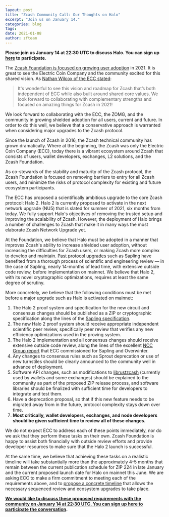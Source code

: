 ```yaml
---
layout: post
title: "Zcash Community Call: Our Thoughts on Halo"
excerpt: "Join us on January 14."
categories: blog
Tags: 
date: 2021-01-08
author: zfteam
---
```


**Please join us January 14 at 22:30 UTC to discuss Halo. You can sign up [here](https://docs.google.com/forms/d/1ESj4pz3ZvaH9nHbxZOygKXZS8-Gf8hXkwseODef8Vsg/edit#responses) to participate**.

The [Zcash Foundation is focused on growing user adoption](https://www.zfnd.org/blog/the-zcash-foundation-would-like-to-grow-user-adoption/) in 2021. It is great to see the Electric Coin Company and the community excited for this shared vision. As [Nathan Wilcox of the ECC stated](https://twitter.com/least_nathan/status/1337162728562065408):

> It's wonderful to see this vision and roadmap for Zcash that’s both independent of ECC while also built around shared core values. We look forward to collaborating with complementary strengths and focused on amazing things for Zcash in 2021!


We look forward to collaborating with the ECC, the ZOMG, and the community in growing shielded adoption for all users, current and future. In order to do this well, we believe that a conservative approach is warranted when considering major upgrades to the Zcash protocol.

Since the launch of Zcash in 2016, the Zcash technical community has grown dramatically. Where at the beginning, the Zcash was only the Electric Coin Company (ECC), today there is a vibrant ecosystem around Zcash that consists of users, wallet developers, exchanges, L2 solutions, and the Zcash Foundation. 

As co-stewards of the stability and maturity of the Zcash protocol, the Zcash Foundation is focused on removing barriers to entry for all Zcash users, and minimize the risks of protocol complexity for existing and future ecosystem participants.

The ECC has proposed a scientifically ambitious upgrade to the core Zcash protocol: Halo 2. Halo 2 is currently proposed to activate in the next network upgrade (NU5) that is slated for summer of 2021, six months from today. We fully support Halo's objectives of removing the trusted setup and improving the scalability of Zcash. However, the deployment of Halo brings a number of challenges to Zcash that make it in many ways the most elaborate Zcash Network Upgrade yet. 

At the Foundation, we believe that Halo must be adopted in a manner that improves Zcash's ability to increase shielded user adoption, without increasing  the difficulties for Zcash users, or making Zcash more complex to develop and maintain. [Past protocol upgrades](https://docs.google.com/drawings/d/1WAvIkVBv_fC4L4wDoAJaMTYVh3dJbwhR5YuP5HgOjFw/edit) such as Sapling have benefited from a thorough process of scientific and engineering review — in the case of Sapling, nearly 14-months of lead time, with extensive outside code review, before implementation on mainnet. We believe that Halo 2, with its novel cryptographic optimizations, requires at least the same degree of scrutiny.

More concretely, we believe that the following conditions must be met before a major upgrade such as Halo is activated on mainnet:

1. The Halo 2 proof system and specification for the new circuit and consensus changes should be published as a ZIP or cryptographic specification along the lines of the [Sapling specification](https://github.com/zcash/zips/blob/master/protocol/sapling.pdf).
2. The new Halo 2 proof system should receive appropriate independent scientific peer review, specifically peer review that verifies any new efficiency optimizations used in the proving system.
3. The Halo 2 implementation and all consensus changes should receive extensive outside code review, along the lines of the excellent [NCC Group report](https://research.nccgroup.com/wp-content/uploads/2020/07/NCC_Group_Zcash2018_Public_Report_2019-01-30_v1.3.pdf) that ECC commissioned for Sapling and Overwinter. 
4. Any changes to consensus rules such as Sprout deprecation or use of new turnstiles should be clearly announced to the community well in advance of deployment.
5. Software API changes, such as modifications to [librustzcash](https://github.com/zcash/librustzcash) (currently used by wallets and some exchanges) should be explained to the community as part of the proposed ZIP release process, and software libraries should be finalized with sufficient time for developers to integrate and test them.
6. Have a deprecation proposal, so that if this new feature needs to be migrated away from in the future, protocol complexity stays down over time.
7. **Most critically, wallet developers, exchanges, and node developers should be given sufficient time to review all of these changes.**

We do not expect ECC to address each of these points immediately, nor do we ask that they perform these tasks on their own. Zcash Foundation is happy to assist both financially with outside review efforts and provide developer resources to make sure that the Halo 2 launch is successful.

At the same time, we believe that achieving these tasks on a realistic timeline will take substantially more than the approximately 4-5 months that remain between the current publication schedule for ZIP 224 in late January and the current proposed launch date for Halo on mainnet this June. We are asking ECC to make a firm commitment to meeting each of the requirements above, and to [propose a concrete timeline](https://docs.google.com/drawings/d/1WAvIkVBv_fC4L4wDoAJaMTYVh3dJbwhR5YuP5HgOjFw/edit) that allows the necessary sequenced review and ecosystem upgrades to take place.

**[We would like to discuss these proposed requirements with the community on January 14 at 22:30 UTC. You can sign up here to participate the conversation](https://docs.google.com/forms/d/1ESj4pz3ZvaH9nHbxZOygKXZS8-Gf8hXkwseODef8Vsg/edit#responses).**

